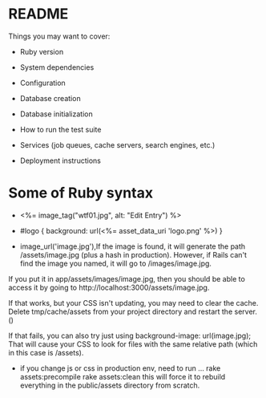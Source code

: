 # README
Things you may want to cover:

* Ruby version

* System dependencies

* Configuration

* Database creation

* Database initialization

* How to run the test suite

* Services (job queues, cache servers, search engines, etc.)

* Deployment instructions

# Some of Ruby syntax
- <%= image_tag("wtf01.jpg", alt: "Edit Entry") %>
- #logo { background: url(<%= asset_data_uri 'logo.png' %>) }

- image_url('image.jpg'),If the image is found, it will generate the path /assets/image.jpg (plus a hash in production). 
However, if Rails can't find the image you named, it will go to /images/image.jpg.

If you put it in app/assets/images/image.jpg, then you should be able to access it by going to http://localhost:3000/assets/image.jpg.

If that works, but your CSS isn't updating, you may need to clear the cache. Delete tmp/cache/assets from your project directory and restart the server. ()

If that fails, you can also try just using background-image: url(image.jpg); That will cause your CSS to look for files with the same relative path (which in this case is /assets).


- if you change js or css in production env, need to run ... 
rake assets:precompile
rake assets:clean
this will force it to rebuild everything in the public/assets directory from scratch.